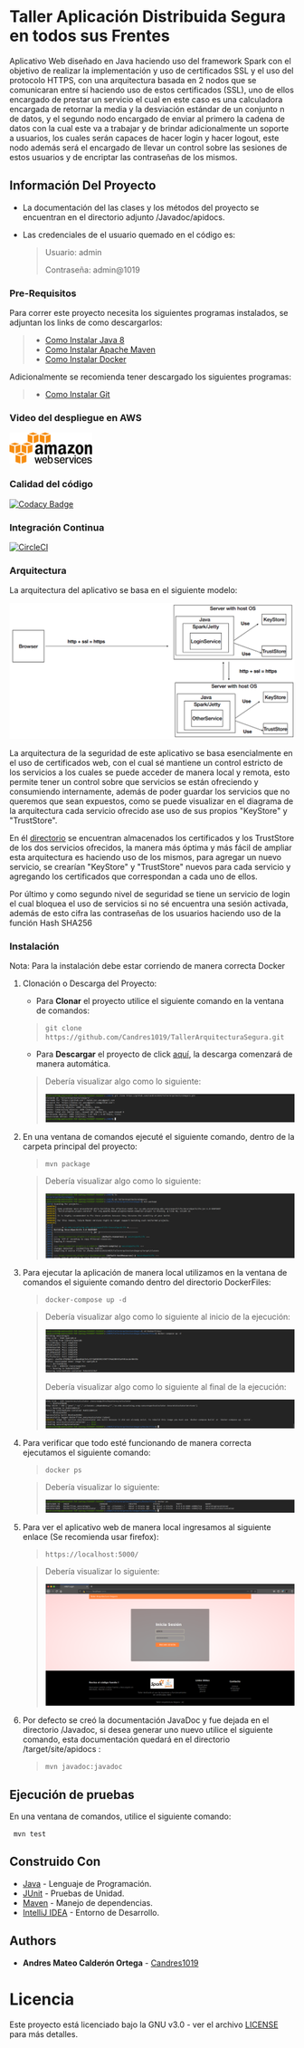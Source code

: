 # Taller Aplicación Distribuida Segura en todos sus Frentes

Aplicativo Web diseñado en Java haciendo uso del framework Spark con el objetivo de realizar la implementación y uso de
certificados SSL y el uso del protocolo HTTPS, con una arquitectura basada en 2 nodos que se comunicaran entre sí
haciendo uso de estos certificados (SSL), uno de ellos encargado de prestar un servicio el cual en este caso es una
calculadora encargada de retornar la media y la desviación estándar de un conjunto n de datos, y el segundo nodo
encargado de enviar al primero la cadena de datos con la cual este va a trabajar y de brindar adicionalmente un soporte
a usuarios, los cuales serán capaces de hacer login y hacer logout, este nodo además será el encargado de llevar un
control sobre las sesiones de estos usuarios y de encriptar las contraseñas de los mismos.

## Información Del Proyecto

* La documentación del las clases y los métodos del proyecto se encuentran en el directorio adjunto /Javadoc/apidocs.
* Las credenciales de el usuario quemado en el código es:

  > Usuario: admin
  >
  > Contraseña: admin@1019

### Pre-Requisitos

Para correr este proyecto necesita los siguientes programas instalados, se adjuntan los links de como descargarlos:

> * [Como Instalar Java 8](https://www.oracle.com/co/java/technologies/javase/javase-jdk8-downloads.html)
> * [Como Instalar Apache Maven](http://maven.apache.org/download.html#Installation)
> * [Como Instalar Docker](https://docs.docker.com/engine/install/)

Adicionalmente se recomienda tener descargado los siguientes programas:

> * [Como Instalar Git](http://git-scm.com/book/en/v2/Getting-Started-Installing-Git)

### Video del despliegue en AWS

[![Deployed to AWS](./Img/aws.png)](https://www.youtube.com/watch?v=Q9Yq7MxHnko)

### Calidad del código

[![Codacy Badge](https://app.codacy.com/project/badge/Grade/e0c309d228444068b746127db6a10c62)](https://www.codacy.com/gh/Candres1019/TallerClientesServicios/dashboard?utm_source=github.com&amp;utm_medium=referral&amp;utm_content=Candres1019/TallerClientesServicios&amp;utm_campaign=Badge_Grade)

### Integración Continua

[![CircleCI](https://circleci.com/gh/Candres1019/TallerArquitecturaSegura.svg?style=svg)](https://app.circleci.com/pipelines/github/Candres1019/TallerArquitecturaSegura)

### Arquitectura

La arquitectura del aplicativo se basa en el siguiente modelo:

![](./Img/Arquitectura.png)

La arquitectura de la seguridad de este aplicativo se basa esencialmente en el uso de certificados web, con el cual sé
mantiene un control estricto de los servicios a los cuales se puede acceder de manera local y remota, esto permite tener
un control sobre que servicios se están ofreciendo y consumiendo internamente, además de poder guardar los servicios que
no queremos que sean expuestos, como se puede visualizar en el diagrama de la arquitectura cada servicio ofrecido ase
uso de sus propios "KeyStore" y "TrustStore".

En él [directorio](./keystores) se encuentran almacenados los certificados y los TrustStore de los dos servicios
ofrecidos, la manera más óptima y más fácil de ampliar esta arquitectura es haciendo uso de los mismos, para agregar un
nuevo servicio, se crearían "KeyStore" y "TrustStore" nuevos para cada servicio y agregando los certificados que
correspondan a cada uno de ellos.

Por último y como segundo nivel de seguridad se tiene un servicio de login el cual bloquea el uso de servicios si no sé
encuentra una sesión activada, además de esto cifra las contraseñas de los usuarios haciendo uso de la función Hash
SHA256

### Instalación

Nota: Para la instalación debe estar corriendo de manera correcta Docker

1. Clonación o Descarga del Proyecto:

    * Para **Clonar** el proyecto utilice el siguiente comando en la ventana de comandos:

   > ```
   > git clone https://github.com/Candres1019/TallerArquitecturaSegura.git
   > ```

    * Para **Descargar** el proyecto de
      click [aquí](https://github.com/Candres1019/TallerArquitecturaSegura/archive/refs/heads/main.zip), la descarga
      comenzará de manera automática.

   > Debería visualizar algo como lo siguiente:
   >
   > ![](./Img/Ins1.png)

2. En una ventana de comandos ejecuté el siguiente comando, dentro de la carpeta principal del proyecto:

   > ```
    > mvn package
    > ```

   > Debería visualizar algo como lo siguiente:
   >
   > ![](./Img/Ins2.png)


3. Para ejecutar la aplicación de manera local utilizamos en la ventana de comandos el siguiente comando dentro del
   directorio DockerFiles:

   > ```
    > docker-compose up -d
    > ```

   > Debería visualizar algo como lo siguiente al inicio de la ejecución:
   >
   > ![](./Img/Ins3_1.png)
   >
   > Debería visualizar algo como lo siguiente al final de la ejecución:
   >
   > ![](./Img/Ins3_2.png)

4. Para verificar que todo esté funcionando de manera correcta ejecutamos el siguiente comando:

   > ```
    > docker ps
    > ```

   > Debería visualizar lo siguiente:
   >
   > ![](./Img/Ins4.png)

5. Para ver el aplicativo web de manera local ingresamos al siguiente enlace (Se recomienda usar firefox):

   > ```
    > https://localhost:5000/
    > ```

   > Debería visualizar lo siguiente:
   >
   > ![](./Img/Ins5.png)

6. Por defecto se creó la documentación JavaDoc y fue dejada en el directorio /Javadoc, si desea generar uno nuevo
   utilice el siguiente comando, esta documentación quedará en el directorio /target/site/apidocs :

   > ```
   > mvn javadoc:javadoc
   > ```

## Ejecución de pruebas

En una ventana de comandos, utilice el siguiente comando:

   ```
    mvn test
   ```

## Construido Con

* [Java](https://www.java.com/es/) - Lenguaje de Programación.
* [JUnit](https://junit.org/junit5/) - Pruebas de Unidad.
* [Maven](https://maven.apache.org/) - Manejo de dependencias.
* [IntelliJ IDEA](https://www.jetbrains.com/es-es/idea/) - Entorno de Desarrollo.

## Authors

* **Andres Mateo Calderón Ortega** - [Candres1019](https://github.com/Candres1019)

# Licencia

Este proyecto está licenciado bajo la GNU v3.0 - ver el archivo [LICENSE](./LICENSE) para más detalles.